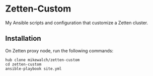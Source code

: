 # Zetten-Custom

My Ansible scripts and configuration that customize a Zetten cluster.

## Installation

On Zetten proxy node, run the following commands:

```
hub clone mikewalch/zetten-custom
cd zetten-custom
ansible-playbook site.yml
```

